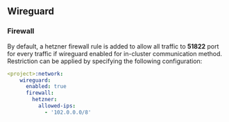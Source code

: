 ## Wireguard
### Firewall
By default, a hetzner firewall rule is added to allow all traffic to **51822** port for every traffic if wireguard enabled for in-cluster communication method. Restriction can be applied by specifying the following configuration:
```yaml
<project>:network:
    wireguard:
      enabled: true
      firewall:
        hetzner:
          allowed-ips:
            - '102.0.0.0/8'
```
